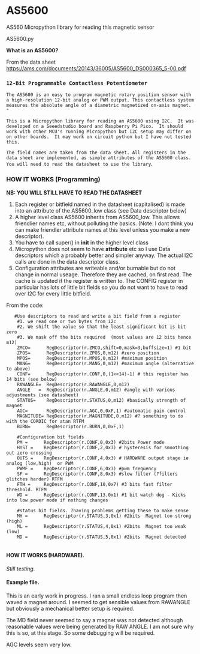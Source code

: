 # AS5600
AS560 Micropython library for reading this magnetic sensor


AS5600.py

**What is an  AS5600?**

From the data sheet https://ams.com/documents/20143/36005/AS5600_DS000365_5-00.pdf

### `12-Bit Programmable Contactless Potentiometer`

`The AS5600 is an easy to program magnetic rotary position sensor with a high-resolution 12-bit analog or PWM output. This contactless system measures the absolute angle of a diametric magnetized on-axis magnet. "`

`This is a Micropython library for reading an AS5600 using I2C.  It was developed on a Seeedstudio board and Raspberry Pi Pico.  It should work with other MCU's running Micropython but I2C setup may differ on on other boards.  It may work on circuit python but I have not tested this.`

`The field names are taken from the data sheet. All registers in the data sheet are implemented, as simple attributes of the AS5600 class.   You will need to read the datasheet to use the library`.

### HOW IT WORKS (Programming)

**NB: YOU WILL STILL HAVE TO READ THE DATASHEET**

1. Each register or bitfield named in the datasheet (capitalised) is made into an attribute of the AS5600_low class (see Data descriptor below)
2. A higher level class AS5600 inherits from AS5600_low.  This allows friendlier names etc, without polluting the basics.  (Note: I dont think you can make friendler attribute names at this level unless you make a new descriptor).
3. You have to call super() in __init__ in the higher level class
4. Micropython does not seem to have __attribute__ etc so I use Data descriptors which a probably better and simpler anyway.  The actual I2C calls are done in the data descriptor class.
5. Configuration attributes are writeable and/or burnable but do not change in normal useage.  Therefore they are cached, on first read.  The cache is updated if the register is written to.  The CONFIG register in particular has lots of little bit fields so you do not want to have to read over I2C for every little bitfield.

From the code:

```
   #Use descriptors to read and write a bit field from a register
    #1. we read one or two bytes from i2c
    #2. We shift the value so that the least significant bit is bit zero
    #3. We mask off the bits required  (most values are 12 bits hence m12)
    ZMCO=      RegDescriptor(r.ZMCO,shift=0,mask=3,buffsize=1) #1 bit
    ZPOS=      RegDescriptor(r.ZPOS,0,m12) #zero position
    MPOS=      RegDescriptor(r.MPOS,0,m12) #maximum position
    MANG=      RegDescriptor(r.MANG,0,m12) #maximum angle (alternative to above)
    CONF=      RegDescriptor(r.CONF,0,(1<<14)-1) # this register has 14 bits (see below)
    RAWANGLE=  RegDescriptor(r.RAWANGLE,0,m12) 
    ANGLE   =  RegDescriptor(r.ANGLE,0,m12) #angle with various adjustments (see datasheet)
    STATUS=    RegDescriptor(r.STATUS,0,m12) #basically strength of magnet
    AGC=       RegDescriptor(r.AGC,0,0xF,1) #automatic gain control
    MAGNITUDE= RegDescriptor(r.MAGNITUDE,0,m12) #? something to do with the CORDIC for atan RTFM
    BURN=      RegDescriptor(r.BURN,0,0xF,1)

    #Configuration bit fields
    PM =      RegDescriptor(r.CONF,0,0x3) #2bits Power mode
    HYST =    RegDescriptor(r.CONF,2,0x3) # hysteresis for smoothing out zero crossing
    OUTS =    RegDescriptor(r.CONF,4,0x3) # HARDWARE output stage ie analog (low,high)  or PWM
    PWMF =    RegDescriptor(r.CONF,6,0x3) #pwm frequency
    SF =      RegDescriptor(r.CONF,8,0x3) #slow filter (?filters glitches harder) RTFM
    FTH =     RegDescriptor(r.CONF,10,0x7) #3 bits fast filter threshold. RTFM
    WD =      RegDescriptor(r.CONF,13,0x1) #1 bit watch dog - Kicks into low power mode if nothing changes
    
    #status bit fields. ?having problems getting these to make sense
    MH =      RegDescriptor(r.STATUS,3,0x1) #2bits  Magnet too strong (high)
    ML =      RegDescriptor(r.STATUS,4,0x1) #2bits  Magnet too weak (low)
    MD =      RegDescriptor(r.STATUS,5,0x1) #2bits  Magnet detected
    
```



#### HOW IT WORKS (HARDWARE).

*Still testing.*

#### Example file.

This is an early work in progress.  I ran a small  endless loop program then waved a magnet around.  I seemed to get sensible values from RAWANGLE but obviously a mechanical better setup is required.

The MD field never seemed to say a magnet was not detected although reasonable values were being generated by RAW ANGLE.  I am not sure why this is so, at this stage.  So some debugging will be required.  

AGC levels seem very low.

